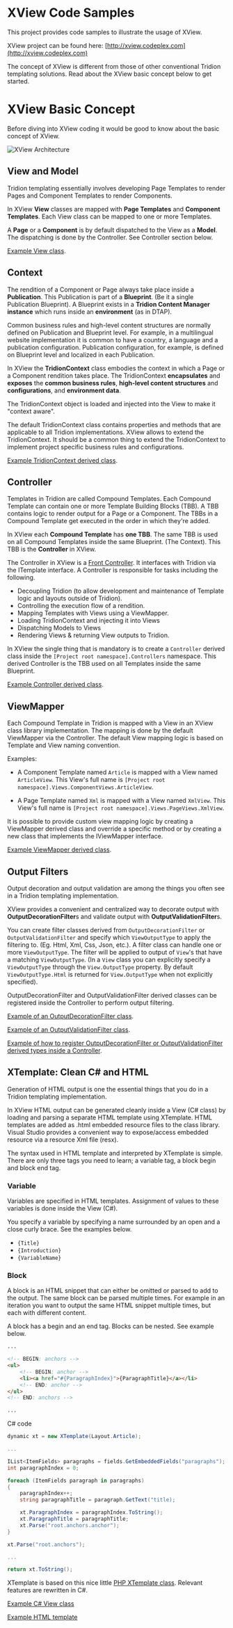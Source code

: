 # XView Code Samples
This project provides code samples to illustrate the usage of XView.

XView project can be found here: [http://xview.codeplex.com](http://xview.codeplex.com)

The concept of XView is different from those of other conventional Tridion templating solutions. Read about the XView basic concept below to get started.

# XView Basic Concept
Before diving into XView coding it would be good to know about the basic concept of XView.

![XView Architecture](xview.png)

## View and Model
Tridion templating essentially involves developing Page Templates to render Pages and Component Templates to render Components.

In XView **View** classes are mapped with **Page Templates** and **Component Templates**. Each View class can be mapped to one or more Templates.

A **Page** or a **Component** is by default dispatched to the View as a **Model**. The dispatching is done by the Controller. See Controller section below.

[Example View class](https://github.com/hoangchu/xview-codesamples/blob/master/Source/Templating/Views/ComponentViews/ArticleView.cs).

## Context
The rendition of a Component or Page always take place inside a **Publication**. This Publication is part of a **Blueprint**. (Be it a single Publication Blueprint). A Blueprint exists in a **Tridion Content Manager instance** which runs inside an **environment** (as in DTAP).

Common business rules and high-level content structures are normally defined on Publication and Blueprint level. For example, in a multilingual website implementation it is common to have a country, a language and a publication configuration. Publication configuration, for example, is defined on Blueprint level and localized in each Publication.  

In XView the **TridionContext** class embodies the context in which a Page or a Component rendition takes place. The TridionContext **encapsulates** and **exposes** the **common business rules**, **high-level content structures** and **configurations**, and **environment data**.

The TridionContext object is loaded and injected into the View to make it "context aware".

The default TridionContext class contains properties and methods that are applicable to all Tridion implementations. XView allows to extend the TridionContext. It should be a common thing to extend the TridionContext to implement project specific business rules and configurations.

[Example TridionContext derived class](https://github.com/hoangchu/xview-codesamples/blob/master/Source/Templating/Controllers/IntranetContext.cs).

## Controller
Templates in Tridion are called Compound Templates. Each Compound Template can contain one or more Template Building Blocks (TBB). A TBB contains logic to render output for a Page or a Component. The TBBs in a Compound Template get executed in the order in which they're added.

In XView each **Compound Template** has **one TBB**. The same TBB is used on all Compound Templates inside the same Blueprint. (The Context). This TBB is the **Controller** in XView.

The Controller in XView is a [Front Controller](https://en.wikipedia.org/wiki/Front_Controller_pattern). It interfaces with Tridion via the ITemplate interface. A Controller is responsible for tasks including the following.

- Decoupling Tridion (to allow development and maintenance of Template logic and layouts outside of Tridion).
- Controlling the execution flow of a rendition.
- Mapping Templates with Views using a ViewMapper.
- Loading TridionContext and injecting it into Views
- Dispatching Models to Views
- Rendering Views & returning View outputs to Tridion.

In XView the single thing that is mandatory is to create a `Controller` derived class inside the `[Project root namespace].Controllers` namespace. This derived Controller is the TBB used on all Templates inside the same Blueprint.

[Example Controller derived class](https://github.com/hoangchu/xview-codesamples/blob/master/Source/Templating/Controllers/IntranetController.cs).

## ViewMapper
Each Compound Template in Tridion is mapped with a View in an XView class library implementation. The mapping is done by the default ViewMapper via the Controller. The default View mapping logic is based on Template and View naming convention.

Examples:

- A Component Template named `Article` is mapped with a View named `ArticleView`. This View's full name is `[Project root namespace].Views.ComponentViews.ArticleView`.

- A Page Template named `Xml` is mapped with a View named `XmlView`. This View's full name is `[Project root namespace].Views.PageViews.XmlView`.

It is possible to provide custom view mapping logic by creating a ViewMapper derived class and override a specific method or by creating a new class that implements the IViewMapper interface.

[Example ViewMapper derived class](https://github.com/hoangchu/xview-codesamples/blob/master/Source/Templating/Controllers/IntranetViewMapper.cs).

## Output Filters
Output decoration and output validation are among the things you often see in a Tridion templating implementation. 

XView provides a convenient and centralized way to decorate output with **OutputDecorationFilter**s and validate output with **OutputValidationFilter**s.

You can create filter classes derived from `OutputDecorationFilter` or `OutputValidationFilter` and specify which `ViewOutputType` to apply the filtering to. (Eg. Html, Xml, Css, Json, etc.). A filter class can handle one or more `ViewOutputType`. The filter will be applied to output of `View`'s that have a matching `ViewOutputType`. (In a `View` class you can explicitly specify a `ViewOutputType` through the `View.OutputType` property. By default `ViewOutputType.Html` is returned for `View.OutputType` when not explicitly specified).

OutputDecorationFilter and OutputValidationFilter derived classes can be registered inside the Controller to perform output filtering. 

[Example of an OutputDecorationFilter class](https://github.com/hoangchu/xview-codesamples/blob/master/Source/Templating/DecorationFilters/DefaultFinishActionsDecorationFilter.cs).

[Example of an OutputValidationFilter class](https://github.com/hoangchu/xview-codesamples/blob/master/Source/Templating/ValidationFilters/HtmlValidationFilter.cs).

[Example of how to register OutputDecorationFilter or OutputValidationFilter derived types inside a Controller](https://github.com/hoangchu/xview-codesamples/blob/master/Source/Templating/Controllers/IntranetController.cs).

## XTemplate: Clean C# and HTML
Generation of HTML output is one the essential things that you do in a Tridion templating implementation. 

In XView HTML output can be generated cleanly inside a View (C# class) by loading and parsing a separate HTML template using XTemplate. HTML templates are added as .html embedded resource files to the class library. Visual Studio provides a convenient way to expose/access embedded resource via a resource Xml file (resx).

The syntax used in HTML template and interpreted by XTemplate is simple. There are only three tags you need to learn; a variable tag, a block begin and block end tag.

### Variable
Variables are specified in HTML templates. Assignment of values to these variables is done inside the View (C#). 

You specify a variable by specifying a name surrounded by an open and a close curly brace. See the examples below.

- `{Title}`
- `{Introduction}`
- `{VariableName}`

### Block
A block is an HTML snippet that can either be omitted or parsed to add to the output. The same block can be parsed multiple times. For example in an iteration you want to output the same HTML snippet multiple times, but each  with different content.

A block has a begin and an end tag. Blocks can be nested. See example below.

```html
...

<!-- BEGIN: anchors -->
<ul>
	<!-- BEGIN: anchor -->
	<li><a href="#{ParagraphIndex}">{ParagraphTitle}</a></li>
	<!-- END: anchor -->
</ul>
<!-- END: anchors -->

...
```

C# code
```csharp
dynamic xt = new XTemplate(Layout.Article);

...

IList<ItemFields> paragraphs = fields.GetEmbeddedFields("paragraphs");
int paragraphIndex = 0;

foreach (ItemFields paragraph in paragraphs)
{
	paragraphIndex++;
	string paragraphTitle = paragraph.GetText("title);

	xt.ParagraphIndex = paragraphIndex.ToString();
	xt.ParagraphTitle = paragraphTitle;
	xt.Parse("root.anchors.anchor");
}

xt.Parse("root.anchors");

...

return xt.ToString();
```

XTemplate is based on this nice little [PHP XTemplate class](http://www.phpxtemplate.org/). Relevant features are rewritten in C#.

[Example C# View class](https://github.com/hoangchu/xview-codesamples/blob/master/Source/Templating/Views/ComponentViews/ArticleView.cs)

[Example HTML template](https://github.com/hoangchu/xview-codesamples/blob/master/Source/Templating/Views/ComponentViews/Layout/ArticleView.html)
